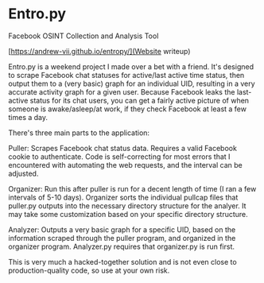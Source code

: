 # Entro.py
Facebook OSINT Collection and Analysis Tool


[https://andrew-vii.github.io/entropy/](Website writeup)


Entro.py is a weekend project I made over a bet with a friend. It's designed to scrape Facebook chat statuses for active/last active time status, then output them to a (very basic) graph for an individual UID, resulting in a very accurate activity graph for a given user. Because Facebook leaks the last-active status for its chat users, you can get a fairly active picture of when someone is awake/asleep/at work, if they check Facebook at least a few times a day. 


There's three main parts to the application:

Puller: Scrapes Facebook chat status data. Requires a valid Facebook cookie to authenticate. Code is self-correcting for most errors that I encountered with automating the web requests, and the interval can be adjusted.

Organizer: Run this after puller is run for a decent length of time (I ran a few intervals of 5-10 days). Organizer sorts the individual pullcap files that puller.py outputs into the necessary directory structure for the analyer. It may take some customization based on your specific directory structure. 

Analyzer: Outputs a very basic graph for a specific UID, based on the information scraped through the puller program, and organized in the organizer program. Analyzer.py requires that organizer.py is run first.



This is very much a hacked-together solution and is not even close to production-quality code, so use at your own risk. 
